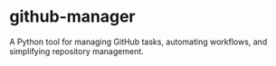 # github-manager
A Python tool for managing GitHub tasks, automating workflows, and simplifying repository management.
